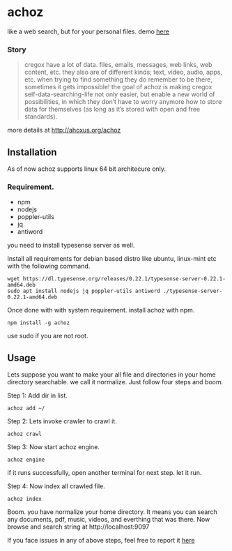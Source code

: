 # achoz

like a web search, but for your personal files. demo [here](https://achoz.ahoxus.org)
### Story 
> cregox have a lot of data. files, emails, messages, web links, web content, etc. they also are of different kinds; text, video, audio, apps, etc.
when trying to find something they do remember to be there, sometimes it gets impossible!
the goal of achoz is making cregox self-data-searching-life not only easier, but enable a new world of possibilities, in which they don’t have to worry anymore how to store data for themselves (as long as it’s stored with open and free standards).

more details at http://ahoxus.org/achoz

## Installation 

As of now achoz supports linux 64 bit architecure only.

### Requirement.
 * npm
 * nodejs 
 * poppler-utils
 * jq
 * antiword

you need to install typesense server as well. 

Install all requirements for debian based distro like ubuntu, linux-mint etc with the following command.
```
wget https://dl.typesense.org/releases/0.22.1/typesense-server-0.22.1-amd64.deb
sudo apt install nodejs jq poppler-utils antiword ./typesense-server-0.22.1-amd64.deb
```

Once done with with system requirement. install achoz with npm. 

```
npm install -g achoz
```
use sudo if you are not root. 

## Usage 

Lets suppose you want to make your all file and directories in your home directory searchable. we call it normalize. Just follow four steps and boom. 


Step 1: Add dir in list. 

  `achoz add ~/`

Step 2: Lets invoke crawler to crawl it.

  `achoz crawl `

Step 3: Now start achoz engine. 

  `achoz engine `

  if it runs successfully, open another terminal for next step. let it run. 

Step 4: Now index all crawled file. 

  `achoz index`

Boom. you have normalize your home directory. It means you can search any documents, pdf, music, videos, and everthing that was there. Now browse and search string at http://localhost:9097

If you face issues in any of above steps, feel free to report it [here](https://github.com/kcubeterm/achoz/issues)



